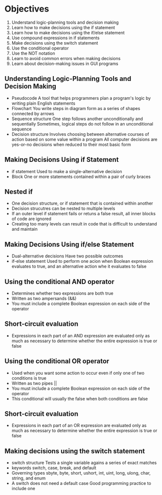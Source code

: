 # Objectives

1. Understand logic-planning tools and decision making
2. Learn how to make decisions using the if statement
3. Learn how to make decisions using the if/else statement
4. Use compound expressions in if statements
5. Make decisions using the switch statement
6. Use the conditional operator
7. Use the NOT notation
8. Learn to avoid common errors when making decisions
9. Learn about decision-making issues in GUI programs

## Understanding Logic-Planning Tools and Decision Making

-   Pseudocode
    A tool that helps programmers plan a program's logic by writing plain English statements
-   Flowchart
    You write steps in diagram form as a series of shapes connected by arrows
-   Sequence structure
    One step follows another unconditionally and sequentially
    Sometimes, logical steps do not follow in an unconditional sequence
-   Decision structure
    Involves choosing between alternative courses of action based on some value within a program
    All computer decisions are yes-or-no decisions when reduced to their most basic form

## Making Decisions Using if Statement

-   if statement
    Used to make a single-alternative decision
-   Block
    One or more statements contained within a pair of curly braces

## Nested if

-   One decision structure, or if statement that is contained within another
-   Decision strucutres can be nested to multiple levels
-   If an outer level if statement fails or retuns a false result, all inner blocks of code are ignored
-   Creating too many levels can result in code that is difficult to understand and maintain

## Making Decisions Using if/else Statement

-   Dual-alternative decisions
    Have two possible outcomes
-   if-else statement
    Used to perform one acion when Boolean expression evaluates to true, and an alternative action whe it evaluates to false

## Using the conditional AND operator

-   Determines whether two expressions are both true
-   Written as two ampersands (&&)
-   You must include a complete Boolean expression on each side of the operator

## Short-circuit evaluation

-   Expressions in each part of an AND expression are evaluated only as much as necessary to determine whether the entire expression is true or false

## Using the conditional OR operator

-   Used when you want some action to occur even if only one of two conditions is true
-   Written as two pipes ||
-   You must include a complete Boolean expression on each side of the operator
-   This conditional will usually the false when both conditions are false

## Short-circuit evaluation

-   Expressions in each part of an OR expression are evaluated only as much as necessary to determine whether the entire expression is true or false

## Making decisions using the switch statement

-   switch structure
    Tests a single variable agains a series of exact matches
-   keywords
    switch, case, break, and default
-   Governing types
    sbyte, byte, short, ushort, int, uint, long, ulong, char, string, and enum
-   A switch does not need a default case
    Good programming practice to include one
